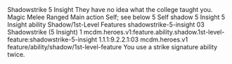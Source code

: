 <ability>
  <name>Shadowstrike</name>
  <cost>5 Insight</cost>
  <flavor>They have no idea what the college taught you.</flavor>
  <keywords>
    <keyword>Magic</keyword>
    <keyword>Melee</keyword>
    <keyword>Ranged</keyword>
  </keywords>
  <type>Main action</type>
  <distance>Self; see below 5</distance>
  <target>Self</target>
  <metadata>
    <class>shadow</class>
    <cost>5 Insight</cost>
    <cost_amount>5</cost_amount>
    <cost_resource>Insight</cost_resource>
    <feature_type>ability</feature_type>
    <file_dpath>Shadow/1st-Level Features</file_dpath>
    <item_id>shadowstrike-5-insight</item_id>
    <item_index>03</item_index>
    <item_name>Shadowstrike (5 Insight)</item_name>
    <level>1</level>
    <scc>mcdm.heroes.v1:feature.ability.shadow.1st-level-feature:shadowstrike-5-insight</scc>
    <scdc>1.1.1:9.2.2.1:03</scdc>
    <source>mcdm.heroes.v1</source>
    <type>feature/ability/shadow/1st-level-feature</type>
  </metadata>
  <effects>
    <effect type="mundane">You use a strike signature ability twice.</effect>
  </effects>
</ability>
